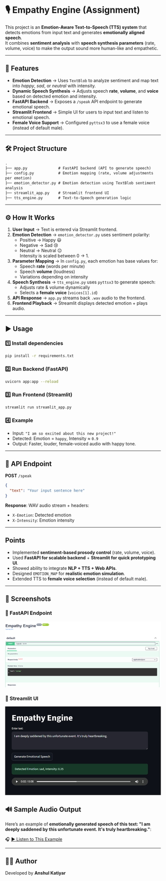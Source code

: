 # 🎙️ Empathy Engine  (Assignment)

This project is an **Emotion-Aware Text-to-Speech (TTS) system** that detects emotions from input text and generates **emotionally aligned speech**.  
It combines **sentiment analysis** with **speech synthesis parameters** (rate, volume, voice) to make the output sound more human-like and empathetic.  

---

## 🚀 Features
- **Emotion Detection** → Uses `TextBlob` to analyze sentiment and map text into *happy*, *sad*, or *neutral* with intensity.  
- **Dynamic Speech Synthesis** → Adjusts speech **rate**, **volume**, and **voice** based on detected emotion and intensity.  
- **FastAPI Backend** → Exposes a `/speak` API endpoint to generate emotional speech.  
- **Streamlit Frontend** → Simple UI for users to input text and listen to emotional speech.  
- **Female Voice Support** → Configured `pyttsx3` to use a female voice (instead of default male).  

---

## 🛠️ Project Structure
```
.
├── app.py              # FastAPI backend (API to generate speech)
├── config.py           # Emotion mapping (rate, volume adjustments per emotion)
├── emotion_detector.py # Emotion detection using TextBlob sentiment analysis
├── streamlit_app.py    # Streamlit frontend UI
├── tts_engine.py       # Text-to-Speech generation logic
```

---

## ⚙️ How It Works
1. **User Input** → Text is entered via Streamlit frontend.  
2. **Emotion Detection** → `emotion_detector.py` uses sentiment polarity:  
   - Positive → Happy 😃  
   - Negative → Sad 😢  
   - Neutral → Neutral 😐  
   Intensity is scaled between 0 → 1.  
3. **Parameter Mapping** → In `config.py`, each emotion has base values for:  
   - Speech **rate** (words per minute)  
   - Speech **volume** (loudness)  
   - Variations depending on intensity  
4. **Speech Synthesis** → `tts_engine.py` uses `pyttsx3` to generate speech:  
   - Adjusts rate & volume dynamically  
   - Selects a **female voice** (`voices[1].id`)  
5. **API Response** → `app.py` streams back `.wav` audio to the frontend.  
6. **Frontend Playback** → Streamlit displays detected emotion + plays audio.  

---

## ▶️ Usage

### 1️⃣ Install dependencies
```bash
pip install -r requirements.txt
```

### 2️⃣ Run Backend (FastAPI)
```bash
uvicorn app:app --reload
```

### 3️⃣ Run Frontend (Streamlit)
```bash
streamlit run streamlit_app.py
```

### 4️⃣ Example
- Input: `"I am so excited about this new project!"`  
- Detected: Emotion = `happy`, Intensity ≈ `0.9`  
- Output: Faster, louder, female-voiced audio with happy tone.  

---

## 📂 API Endpoint
**POST** `/speak`  
```json
{
  "text": "Your input sentence here"
}
```
**Response**: WAV audio stream + headers:  
- `X-Emotion`: Detected emotion  
- `X-Intensity`: Emotion intensity  

---

## Points
- Implemented **sentiment-based prosody control** (rate, volume, voice).  
- Used **FastAPI for scalable backend** + **Streamlit for quick prototyping UI**.  
- Showed ability to integrate **NLP + TTS + Web APIs**.  
- Designed `EMOTION_MAP` for **realistic emotion simulation**.  
- Extended TTS to **female voice selection** (instead of default male).  

--- 
## 📸 Screenshots

### 🔹 FastAPI Endpoint
![FastAPI ](screenshots/fast-api.png)

### 🔹 Streamlit UI
![UI design](screenshots/streamlit-UI.png)


## 🔊 Sample Audio Output

Here’s an example of **emotionally generated speech of this text: "I am deeply saddened by this unfortunate event. It's truly heartbreaking."**:

🎧 [▶️ Listen to This Example](temp_audio.wav)


---

## 👨‍💻 Author
Developed by **Anshul Katiyar**  
